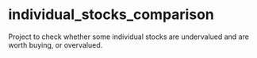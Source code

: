 # individual_stocks_comparison
Project to check whether some individual stocks are undervalued and are worth buying, or overvalued.
